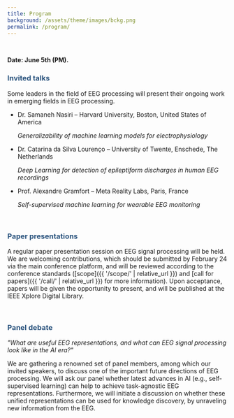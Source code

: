 ```yaml
---
title: Program
background: /assets/theme/images/bckg.png
permalink: /program/
---
```


&nbsp;  

**Date: June 5th (PM).**

### **<span style="color:#2B547E">Invited talks</span>**

Some leaders in the field of EEG processing will present their ongoing work in emerging fields in EEG processing.

- Dr. Samaneh Nasiri – Harvard University, Boston, United States of America 

    *Generalizability of machine learning models for electrophysiology*
- Dr. Catarina da Silva Lourenço – University of Twente, Enschede, The Netherlands

    *Deep Learning for detection of epileptiform discharges in human EEG recordings*
- Prof. Alexandre Gramfort – Meta Reality Labs, Paris, France

    *Self-supervised machine learning for wearable EEG monitoring*

&nbsp;  

### **<span style="color:#2B547E">Paper presentations</span>**

A regular paper presentation session on EEG signal processing will be held. We are welcoming contributions, which should be submitted by February 24 via the main conference platform, and will be reviewed according to the conference standards ([scope]({{ '/scope/' | relative_url }}) and [call for papers]({{ '/call/' | relative_url }}) for more information). Upon acceptance, papers will be given the opportunity to present, and will be published at the IEEE Xplore Digital Library.


&nbsp;  

### **<span style="color:#2B547E">Panel debate</span>**

*"What are useful EEG representations, and what can EEG signal processing look like in the AI era?"*

We are gathering a renowned set of panel members, among which our invited speakers, to discuss one of the important future directions of EEG processing. We will ask our panel whether latest advances in AI (e.g., self-supervised learning) can help to achieve task-agnostic EEG representations. Furthermore, we will initiate a discussion on whether these unified representations can be used for knowledge discovery, by unraveling new information from the EEG.


